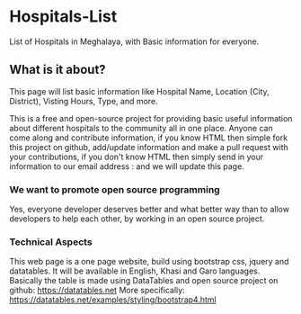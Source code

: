 # Hospitals-List
List of Hospitals in Meghalaya, with Basic information for everyone. 

## What is it about?
This page will list basic information like 
Hospital Name, Location (City, District), Visting Hours, Type, and more.

This is a free and open-source project for providing basic useful information about different hospitals to the community all in one place. Anyone can come along and contribute information, if you know HTML then simple fork this project on github, add/update information and make a pull request with your contributions, if you don't know HTML then simply send in your information to our email address : and we will update this page.

### We want to promote open source programming 
Yes, everyone developer deserves better and what better way than to allow developers to help each other, by working in an open source project.

### Technical Aspects
This web page is a one page website, build using bootstrap css, jquery and datatables.
It will be available in English, Khasi and Garo languages.
Basically the table is made using DataTables and open source project on github: https://datatables.net
More specifically: https://datatables.net/examples/styling/bootstrap4.html



